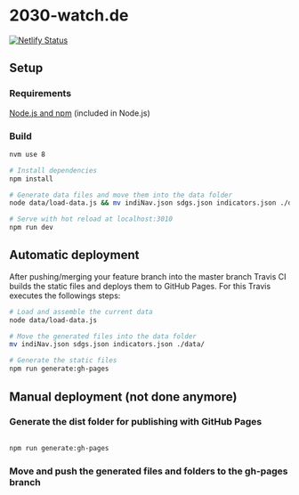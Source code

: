 # 2030-watch.de

[![Netlify Status](https://api.netlify.com/api/v1/badges/aa0260cd-91c0-4f16-bd85-11373bdeeb2b/deploy-status)](https://app.netlify.com/sites/2030-watch/deploys)

## Setup

### Requirements
[Node.js and npm](https://nodejs.org/en/download/package-manager/) (included in Node.js)

### Build

``` bash
nvm use 8

# Install dependencies
npm install

# Generate data files and move them into the data folder
node data/load-data.js && mv indiNav.json sdgs.json indicators.json ./data/

# Serve with hot reload at localhost:3010
npm run dev

```


## Automatic deployment

After pushing/merging your feature branch into the master branch Travis CI builds the static files and deploys them to GitHub Pages. For this Travis executes the followings steps:

``` bash
# Load and assemble the current data
node data/load-data.js

# Move the generated files into the data folder
mv indiNav.json sdgs.json indicators.json ./data/

# Generate the static files
npm run generate:gh-pages
```


## Manual deployment (not done anymore)

### Generate the dist folder for publishing with GitHub Pages

``` bash

npm run generate:gh-pages

```

### Move and push the generated files and folders to the gh-pages branch
